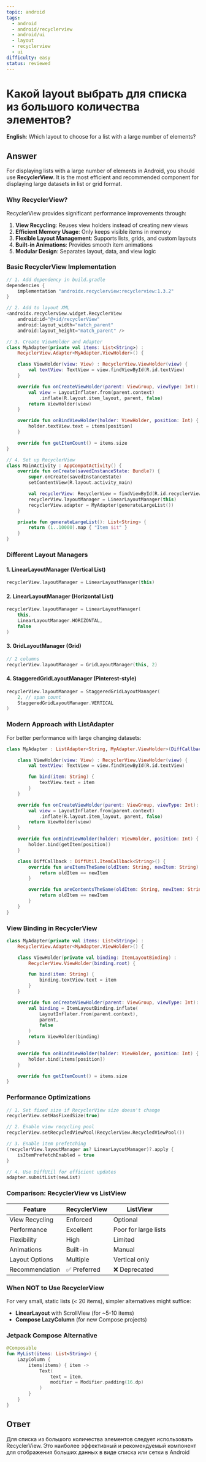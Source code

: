 ```yaml
---
topic: android
tags:
  - android
  - android/recyclerview
  - android/ui
  - layout
  - recyclerview
  - ui
difficulty: easy
status: reviewed
---
```


# Какой layout выбрать для списка из большого количества элементов?

**English**: Which layout to choose for a list with a large number of elements?

## Answer

For displaying lists with a large number of elements in Android, you should use **RecyclerView**. It is the most efficient and recommended component for displaying large datasets in list or grid format.

### Why RecyclerView?

RecyclerView provides significant performance improvements through:

1. **View Recycling**: Reuses view holders instead of creating new views
2. **Efficient Memory Usage**: Only keeps visible items in memory
3. **Flexible Layout Management**: Supports lists, grids, and custom layouts
4. **Built-in Animations**: Provides smooth item animations
5. **Modular Design**: Separates layout, data, and view logic

### Basic RecyclerView Implementation

```kotlin
// 1. Add dependency in build.gradle
dependencies {
    implementation "androidx.recyclerview:recyclerview:1.3.2"
}

// 2. Add to layout XML
<androidx.recyclerview.widget.RecyclerView
    android:id="@+id/recyclerView"
    android:layout_width="match_parent"
    android:layout_height="match_parent" />

// 3. Create ViewHolder and Adapter
class MyAdapter(private val items: List<String>) :
    RecyclerView.Adapter<MyAdapter.ViewHolder>() {

    class ViewHolder(view: View) : RecyclerView.ViewHolder(view) {
        val textView: TextView = view.findViewById(R.id.textView)
    }

    override fun onCreateViewHolder(parent: ViewGroup, viewType: Int): ViewHolder {
        val view = LayoutInflater.from(parent.context)
            .inflate(R.layout.item_layout, parent, false)
        return ViewHolder(view)
    }

    override fun onBindViewHolder(holder: ViewHolder, position: Int) {
        holder.textView.text = items[position]
    }

    override fun getItemCount() = items.size
}

// 4. Set up RecyclerView
class MainActivity : AppCompatActivity() {
    override fun onCreate(savedInstanceState: Bundle?) {
        super.onCreate(savedInstanceState)
        setContentView(R.layout.activity_main)

        val recyclerView: RecyclerView = findViewById(R.id.recyclerView)
        recyclerView.layoutManager = LinearLayoutManager(this)
        recyclerView.adapter = MyAdapter(generateLargeList())
    }

    private fun generateLargeList(): List<String> {
        return (1..10000).map { "Item $it" }
    }
}
```

### Different Layout Managers

#### 1. LinearLayoutManager (Vertical List)

```kotlin
recyclerView.layoutManager = LinearLayoutManager(this)
```

#### 2. LinearLayoutManager (Horizontal List)

```kotlin
recyclerView.layoutManager = LinearLayoutManager(
    this,
    LinearLayoutManager.HORIZONTAL,
    false
)
```

#### 3. GridLayoutManager (Grid)

```kotlin
// 2 columns
recyclerView.layoutManager = GridLayoutManager(this, 2)
```

#### 4. StaggeredGridLayoutManager (Pinterest-style)

```kotlin
recyclerView.layoutManager = StaggeredGridLayoutManager(
    2, // span count
    StaggeredGridLayoutManager.VERTICAL
)
```

### Modern Approach with ListAdapter

For better performance with large changing datasets:

```kotlin
class MyAdapter : ListAdapter<String, MyAdapter.ViewHolder>(DiffCallback()) {

    class ViewHolder(view: View) : RecyclerView.ViewHolder(view) {
        val textView: TextView = view.findViewById(R.id.textView)

        fun bind(item: String) {
            textView.text = item
        }
    }

    override fun onCreateViewHolder(parent: ViewGroup, viewType: Int): ViewHolder {
        val view = LayoutInflater.from(parent.context)
            .inflate(R.layout.item_layout, parent, false)
        return ViewHolder(view)
    }

    override fun onBindViewHolder(holder: ViewHolder, position: Int) {
        holder.bind(getItem(position))
    }

    class DiffCallback : DiffUtil.ItemCallback<String>() {
        override fun areItemsTheSame(oldItem: String, newItem: String): Boolean {
            return oldItem == newItem
        }

        override fun areContentsTheSame(oldItem: String, newItem: String): Boolean {
            return oldItem == newItem
        }
    }
}
```

### View Binding in RecyclerView

```kotlin
class MyAdapter(private val items: List<String>) :
    RecyclerView.Adapter<MyAdapter.ViewHolder>() {

    class ViewHolder(private val binding: ItemLayoutBinding) :
        RecyclerView.ViewHolder(binding.root) {

        fun bind(item: String) {
            binding.textView.text = item
        }
    }

    override fun onCreateViewHolder(parent: ViewGroup, viewType: Int): ViewHolder {
        val binding = ItemLayoutBinding.inflate(
            LayoutInflater.from(parent.context),
            parent,
            false
        )
        return ViewHolder(binding)
    }

    override fun onBindViewHolder(holder: ViewHolder, position: Int) {
        holder.bind(items[position])
    }

    override fun getItemCount() = items.size
}
```

### Performance Optimizations

```kotlin
// 1. Set fixed size if RecyclerView size doesn't change
recyclerView.setHasFixedSize(true)

// 2. Enable view recycling pool
recyclerView.setRecycledViewPool(RecyclerView.RecycledViewPool())

// 3. Enable item prefetching
(recyclerView.layoutManager as? LinearLayoutManager)?.apply {
    isItemPrefetchEnabled = true
}

// 4. Use DiffUtil for efficient updates
adapter.submitList(newList)
```

### Comparison: RecyclerView vs ListView

| Feature | RecyclerView | ListView |
|---------|--------------|----------|
| View Recycling | Enforced | Optional |
| Performance | Excellent | Poor for large lists |
| Flexibility | High | Limited |
| Animations | Built-in | Manual |
| Layout Options | Multiple | Vertical only |
| Recommendation | ✅ Preferred | ❌ Deprecated |

### When NOT to Use RecyclerView

For very small, static lists (< 20 items), simpler alternatives might suffice:
- **LinearLayout** with ScrollView (for ~5-10 items)
- **Compose LazyColumn** (for new Compose projects)

### Jetpack Compose Alternative

```kotlin
@Composable
fun MyList(items: List<String>) {
    LazyColumn {
        items(items) { item ->
            Text(
                text = item,
                modifier = Modifier.padding(16.dp)
            )
        }
    }
}
```

## Ответ

Для списка из большого количества элементов следует использовать RecyclerView. Это наиболее эффективный и рекомендуемый компонент для отображения больших данных в виде списка или сетки в Android

